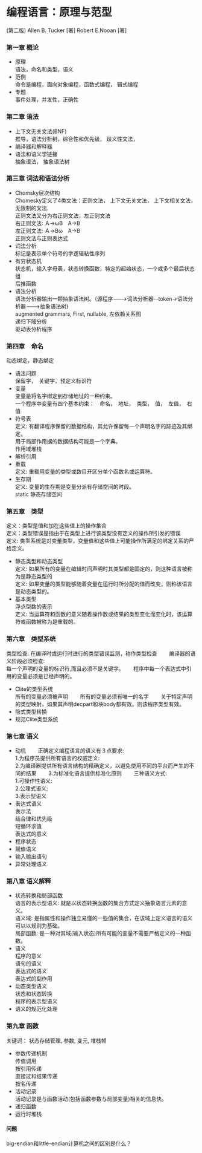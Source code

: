 # 编程语言：原理与范型
(第二版) 
Allen B. Tucker [著] 
Robert E.Nooan [著]

### 第一章 概论  
* 原理  
语法，命名和类型，语义
* 范例  
命令是编程，面向对象编程，函数式编程， 辑式编程
* 专题  
事件处理，并发性，正确性 

### 第二章 语法
* 上下文无关文法(BNF)  
推导，语法分析树，综合性和优先级， 歧义性文法， 
* 编译器和解释器 
* 语法和语义学链接  
抽象语法， 抽象语法树

### 第三章 词法和语法分析
* Chomsky层次结构  
Chomesky定义了4类文法：正则文法， 上下文无关文法， 上下文相关文法， 无限制的文法.  
正则文法又分为右正则文法，左正则文法  
右正则文法: Ａ->ωΒ　Α->B  
左正则文法: Ａ->Βω　Α->B  
正则文法与正则表达式　 
* 词法分析  
标记是表示单个符号的字逻辑粘性序列  
* 有穷状态机  
状态机，输入字母表，状态转换函数，特定的起始状态，一个或多个最后状态组  
后推函数
* 语法分析  
语法分析器输出一颗抽象语法树。（源程序--->词法分析器--token->语法分析器--->抽象语法树)  
augmented grammars, First, nullable, 左依赖关系图  
递归下降分析  
驱动表分析程序

### 第四章　命名　
动态绑定，静态绑定　
* 语法问题  
保留字，　关键字，预定义标识符　
* 变量  
变量是将名字绑定到存储地址的一种约束。  
一个程序中变量有四个基本约束：　命名，　地址，　类型，　值，　左值，　右值　　
* 符号表  
定义: 有翻译程序保留的数据结构，其允许保留每一个声明名字的踪迹及其绑定。  
用于局部作用据的数据结构可能是一个字典。  
作用域堆栈　　　  
* 解析引用　
* 重载  
定义: 重载用变量的类型或数目开区分单个函数名或运算符。　　
* 生存期  
定义: 变量的生存期是变量分派有存储空间的时段。  
static 静态存储空间　　　

### 第五章　类型　
定义：类型是值和加在这些值上的操作集合  
定义：类型错误是指由于在类型上进行该类型没有定义的操作所引发的错误  
定义: 类型系统是对变量类型，变量值和这些值上可能操作所满足的绑定关系的严格定义。　　
* 静态类型和动态类型  
定义: 如果所有的变量在编辑时间声明时其类型都是固定的，则这种语言被称为是静态类型的  
定义: 如果变量的类型能够随着变量在运行时所分配的值而改变，则称该语言是动态类型的。　　
* 基本类型  
浮点型数的表示  
定义: 当运算符和函数的意义随着操作数或结果的类型变化而变化时，该运算符或函数被称为是重载的。　　

### 第六章　类型系统　
类型检查: 在编译时或运行时进行的类型错误监测，称作类型检查　　
编译器的语义阶段必须检查:  
每一个声明的变量的标识符,而且必须不是关键字。　　
程序中每一个表达式中引用的变量必须是已经声明的。　　
* Clite的类型系统  
所有的变量必须被声明　　
所有的变量必须有唯一的名字　　
关于特定声明的类型映射，如果其声明decpart和块body都有效。则该程序类型有效。
* 隐式类型转换　　
* 规范Clite类型系统　　


### 第七章  语义　　
* 动机　　
正确定义编程语言的语义有３点要求:  
1.为程序员提供所有语言的权威定义:  
2.为编译器提供所有语言结构的精确定义，以避免使用不同的平台而产生的不同的结果　　
3.为标准化语言提供标准化原则　　
三种语义方式:  
1.可操作性语义:  
2.公理式语义;  
3.表示型语义
* 表达式语义  
表示法  
结合律和优先级  
短循环求值  
表达式的意义  
* 程序状态  
* 赋值语义  
* 输入输出语句  
* 异常处理语义  


### 第八章 语义解释 
* 状态转换和局部函数  
语言的表示型语义: 就是以状态转换函数的集合方式定义抽象语言元素的意义。  
语义域: 是指属性和操作独立易懂的一些值的集合，在该域上定义语言的语义可以以规则为基础。  
局部函数: 是一种对其域(输入状态)所有可能的变量不需要严格定义的一种函数。  
* 语义  
程序的意义  
语句的语义  
表达式的语义  
表达式的副作用  
* 动态类型语义  
状态和状态转换  
程序的表示型语义  
* 语义的规范化处理

### 第九章 函数  
关键词： 状态存储管理, 参数, 变元, 堆栈帧   
* 参数传递机制  
传值调用  
按引用传递  
直接过和结果传递  
按名传递  
* 活动记录  
活动记录是与函数活动(包括函数参数与局部变量)相关的信息快。  
* 递归函数  
* 运行时堆栈  



#### 问题
big-endian和little-endian计算机之间的区别是什么？